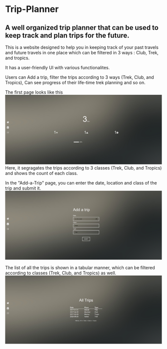 # Trip-Planner
## A well organized trip planner that can be used to keep track and plan trips for the future.

This is a website designed to help you in keeping track of your past travels and future travels in one place which can be filtered in 3  ways : Club, Trek, and tropics.

It has a user-friendly UI with various functionalites.

Users can Add a trip, filter the trips according to 3 ways (Trek, Club, and Tropics), Can see progress of their life-time trek planning and so on. 

The first page looks like this
![Homepage](/images/1.png)
Here, it segragates the trips according to 3 classes (Trek, Club, and Tropics) and shows the count of each class.

In the "Add-a-Trip" page, you can enter the date, location and class of the trip and submit it.
![Add a Trip](/images/2.png)

The list of all the trips is shown in a tabular manner, which can be filtered according to classes (Trek, Club, and Tropics) as well.
![TripList](/images/3.png)
